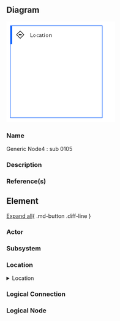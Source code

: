 
## Diagram

![Generic Node4 : sub 0105](../img/aoditsystem_3K1rEzAvo8o_SJa7NkE5s.png)



### Name


Generic Node4 : sub 0105


### Description




### Reference(s)




## Element

[Expand all](#){ .md-button .diff-line }


### Actor


    




### Subsystem


    




### Location


    

<details markdown=1>
<summary markdown="span">Location</summary>

<table>
    <caption></caption>
    <thead>
        <tr>
            <th></th>
            <th></th>
        </tr>
    </thead>
    <tr>
        <td> <strong>Name</strong> </td>
        <td>Location</td>
    </tr>
    <tr>
        <td> <strong>Description</strong> </td>
        <td></td>
    </tr>
</table>


</details>


    




### Logical Connection


    



### Logical Node


    



